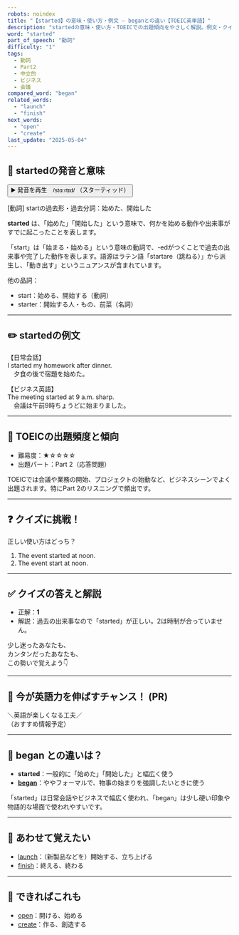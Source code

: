 ```yaml
---
robots: noindex
title: "【started】の意味・使い方・例文 ― beganとの違い【TOEIC英単語】"
description: "startedの意味・使い方・TOEICでの出題傾向をやさしく解説。例文・クイズ付きでbeganとの違いもわかりやすく学べます。"
word: "started"
part_of_speech: "動詞"
difficulty: "1"
tags:
  - 動詞
  - Part2
  - 中立的
  - ビジネス
  - 会議
compared_word: "began"
related_words:
  - "launch"
  - "finish"
next_words:
  - "open"
  - "create"
last_update: "2025-05-04"
---
```


## 🔰 startedの発音と意味

<button class="play-audio" onclick="playTTS('started')">
  <span class="play-audio-main">
    ▶️ 発音を再生　/stɑːrtɪd/
  </span>
  <span class="play-audio-sub">
    （スターティッド）
  </span>
</button>

[動詞] startの過去形・過去分詞：始めた、開始した

**started** は、「始めた」「開始した」という意味で、何かを始める動作や出来事がすでに起こったことを表します。

「start」は「始まる・始める」という意味の動詞で、-edがつくことで過去の出来事や完了した動作を表します。語源はラテン語「startare（跳ねる）」から派生し、「動き出す」というニュアンスが含まれています。

他の品詞：  
- start：始める、開始する（動詞）
- starter：開始する人・もの、前菜（名詞）

---

## ✏️ startedの例文

【日常会話】  
I started my homework after dinner.  
　夕食の後で宿題を始めた。

【ビジネス英語】  
The meeting started at 9 a.m. sharp.  
　会議は午前9時ちょうどに始まりました。

---

## 🎯 TOEICの出題頻度と傾向

- 難易度：★☆☆☆☆
- 出題パート：Part 2（応答問題）

TOEICでは会議や業務の開始、プロジェクトの始動など、ビジネスシーンでよく出題されます。特にPart 2のリスニングで頻出です。

---

## ❓ クイズに挑戦！

正しい使い方はどっち？

1. The event started at noon.  
2. The event start at noon.

---

## ✅ クイズの答えと解説

- 正解：**1**
- 解説：過去の出来事なので「started」が正しい。2は時制が合っていません。

少し迷ったあなたも、  
カンタンだったあなたも、  
この勢いで覚えよう👇️

---

## 🚀 今が英語力を伸ばすチャンス！ (PR)

<div class="info-center">
＼英語が楽しくなる工夫／<br>  
（おすすめ情報予定）
</div>

---

## 🤔  began との違いは？

- **started**：一般的に「始めた」「開始した」と幅広く使う
- **[began](/began)**：ややフォーマルで、物事の始まりを強調したいときに使う

「started」は日常会話やビジネスで幅広く使われ、「began」は少し硬い印象や物語的な場面で使われやすいです。

---

## 🧩 あわせて覚えたい

- [launch](/launch)：（新製品などを）開始する、立ち上げる
- [finish](/finish)：終える、終わる

---

## 📖 できればこれも

- [open](/open)：開ける、始める
- [create](/create)：作る、創造する

<!-- cvid: aid02_bid25 -->
